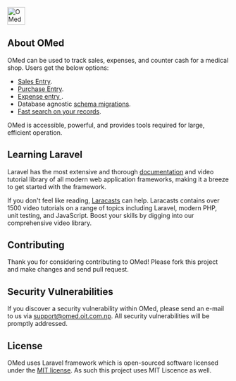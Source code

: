 <p align="center">

  <a href="https://oit.com.np"><img
  src="https://cdn.pixabay.com/photo/2014/04/02/14/08/mouse-306274_960_720.png"
  alt="OMed Logo OIT" width="40;">
  </a>

</p>

<!-- 
<p align="center">
<a href="https://travis-ci.org/laravel/framework"><img src="https://travis-ci.org/laravel/framework.svg" alt="Build Status"></a>
<a href="https://packagist.org/packages/laravel/framework"><img src="https://poser.pugx.org/laravel/framework/d/total.svg" alt="Total Downloads"></a>
<a href="https://packagist.org/packages/laravel/framework"><img src="https://poser.pugx.org/laravel/framework/v/stable.svg" alt="Latest Stable Version"></a>
<a href="https://packagist.org/packages/laravel/framework"><img src="https://poser.pugx.org/laravel/framework/license.svg" alt="License"></a>
</p>
-->

## About OMed

OMed can be used to track sales, expenses, and counter cash for a medical shop.
Users get the below options:

- [Sales Entry](https://laravel.com/docs/routing).
- [Purchase Entry](https://laravel.com/docs/queues).
- [Expense entry ](https://laravel.com/docs/container).
- Database agnostic [schema migrations](https://laravel.com/docs/migrations).
- [Fast search on your records](https://laravel.com/docs/broadcasting).

OMed is accessible, powerful, and provides tools required for large, efficient operation.

## Learning Laravel

Laravel has the most extensive and thorough [documentation](https://laravel.com/docs) and video tutorial library of all modern web application frameworks, making it a breeze to get started with the framework.

If you don't feel like reading, [Laracasts](https://laracasts.com) can help. Laracasts contains over 1500 video tutorials on a range of topics including Laravel, modern PHP, unit testing, and JavaScript. Boost your skills by digging into our comprehensive video library.


## Contributing

Thank you for considering contributing to OMed! Please fork this project and make changes and send pull request.

## Security Vulnerabilities

If you discover a security vulnerability within OMed, please send an e-mail to
us via [support@omed.oit.com.np](mailto:taylor@laravel.com). All security vulnerabilities will be promptly addressed.

## License

OMed uses Laravel framework which is open-sourced software licensed under the
[MIT license](https://opensource.org/licenses/MIT). As such this project uses
MIT Liscence as well.

